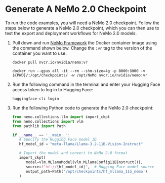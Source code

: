 # Generate A NeMo 2.0 Checkpoint

To run the code examples, you will need a NeMo 2.0 checkpoint. Follow the steps below to generate a NeMo 2.0 checkpoint, which you can then use to test the export and deployment workflows for NeMo 2.0 models.

1. Pull down and run [NeMo Framework](https://catalog.ngc.nvidia.com/orgs/nvidia/containers/nemo) the Docker container image using the command shown below. Change the ``:vr`` tag to the version of the container you want to use:

   ```shell
   docker pull nvcr.io/nvidia/nemo:vr

   docker run --gpus all -it --rm --shm-size=4g -p 8000:8000 -v ${PWD}/:/opt/checkpoints/ -w /opt/NeMo nvcr.io/nvidia/nemo:vr
   ```
   
2. Run the following command in the terminal and enter your Hugging Face access token to log in to Hugging Face:

   ```shell
   huggingface-cli login
   ```
   
3. Run the following Python code to generate the NeMo 2.0 checkpoint:

   ```python
   from nemo.collections.llm import import_ckpt
   from nemo.collections import vlm
   from pathlib import Path

   if __name__ == '__main__':
      # Specify the Hugging Face model ID
      hf_model_id = "meta-llama/Llama-3.2-11B-Vision-Instruct"

      # Import the model and convert to NeMo 2.0 format
      import_ckpt(
         model=vlm.MLlamaModel(vlm.MLlamaConfig11BInstruct()),
         source=f"hf://{hf_model_id}",  # Hugging Face model source
         output_path=Path('/opt/checkpoints/hf_mllama_11b_nemo')
      )
   ```



